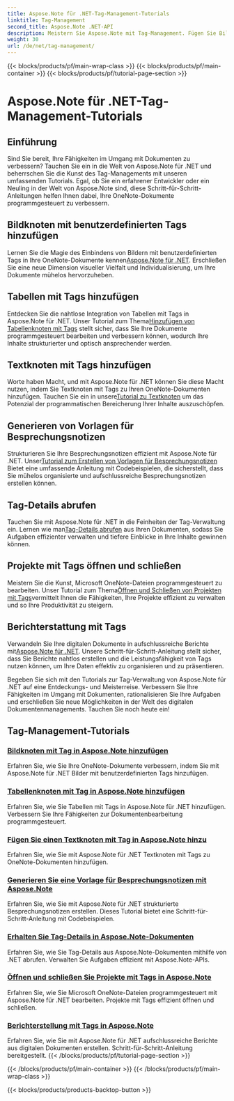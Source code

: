 ```yaml
---
title: Aspose.Note für .NET-Tag-Management-Tutorials
linktitle: Tag-Management
second_title: Aspose.Note .NET-API
description: Meistern Sie Aspose.Note mit Tag-Management. Fügen Sie Bilder, Tabellen und Textknoten hinzu und erstellen Sie Besprechungsnotizen. Rufen Sie Tag-Details ab und verbessern Sie die Dokumentbearbeitung.
weight: 30
url: /de/net/tag-management/
---
```


{{< blocks/products/pf/main-wrap-class >}}
{{< blocks/products/pf/main-container >}}
{{< blocks/products/pf/tutorial-page-section >}}

# Aspose.Note für .NET-Tag-Management-Tutorials


## Einführung

Sind Sie bereit, Ihre Fähigkeiten im Umgang mit Dokumenten zu verbessern? Tauchen Sie ein in die Welt von Aspose.Note für .NET und beherrschen Sie die Kunst des Tag-Managements mit unseren umfassenden Tutorials. Egal, ob Sie ein erfahrener Entwickler oder ein Neuling in der Welt von Aspose.Note sind, diese Schritt-für-Schritt-Anleitungen helfen Ihnen dabei, Ihre OneNote-Dokumente programmgesteuert zu verbessern.

## Bildknoten mit benutzerdefinierten Tags hinzufügen
 Lernen Sie die Magie des Einbindens von Bildern mit benutzerdefinierten Tags in Ihre OneNote-Dokumente kennen[Aspose.Note für .NET](./add-image-node-tag/). Erschließen Sie eine neue Dimension visueller Vielfalt und Individualisierung, um Ihre Dokumente mühelos hervorzuheben.

## Tabellen mit Tags hinzufügen
 Entdecken Sie die nahtlose Integration von Tabellen mit Tags in Aspose.Note für .NET. Unser Tutorial zum Thema[Hinzufügen von Tabellenknoten mit Tags](./add-table-node-tag/) stellt sicher, dass Sie Ihre Dokumente programmgesteuert bearbeiten und verbessern können, wodurch Ihre Inhalte strukturierter und optisch ansprechender werden.

## Textknoten mit Tags hinzufügen
Worte haben Macht, und mit Aspose.Note für .NET können Sie diese Macht nutzen, indem Sie Textknoten mit Tags zu Ihren OneNote-Dokumenten hinzufügen. Tauchen Sie ein in unsere[Tutorial zu Textknoten](./add-text-node-tag/) um das Potenzial der programmatischen Bereicherung Ihrer Inhalte auszuschöpfen.

## Generieren von Vorlagen für Besprechungsnotizen
 Strukturieren Sie Ihre Besprechungsnotizen effizient mit Aspose.Note für .NET. Unser[Tutorial zum Erstellen von Vorlagen für Besprechungsnotizen](./generate-template-meeting-notes/) Bietet eine umfassende Anleitung mit Codebeispielen, die sicherstellt, dass Sie mühelos organisierte und aufschlussreiche Besprechungsnotizen erstellen können.

## Tag-Details abrufen
 Tauchen Sie mit Aspose.Note für .NET in die Feinheiten der Tag-Verwaltung ein. Lernen wie man[Tag-Details abrufen](./get-tag-details/) aus Ihren Dokumenten, sodass Sie Aufgaben effizienter verwalten und tiefere Einblicke in Ihre Inhalte gewinnen können.

## Projekte mit Tags öffnen und schließen
 Meistern Sie die Kunst, Microsoft OneNote-Dateien programmgesteuert zu bearbeiten. Unser Tutorial zum Thema[Öffnen und Schließen von Projekten mit Tags](./open-close-projects-tags/)vermittelt Ihnen die Fähigkeiten, Ihre Projekte effizient zu verwalten und so Ihre Produktivität zu steigern.

## Berichterstattung mit Tags
 Verwandeln Sie Ihre digitalen Dokumente in aufschlussreiche Berichte mit[Aspose.Note für .NET](./reporting-tags/). Unsere Schritt-für-Schritt-Anleitung stellt sicher, dass Sie Berichte nahtlos erstellen und die Leistungsfähigkeit von Tags nutzen können, um Ihre Daten effektiv zu organisieren und zu präsentieren.

Begeben Sie sich mit den Tutorials zur Tag-Verwaltung von Aspose.Note für .NET auf eine Entdeckungs- und Meisterreise. Verbessern Sie Ihre Fähigkeiten im Umgang mit Dokumenten, rationalisieren Sie Ihre Aufgaben und erschließen Sie neue Möglichkeiten in der Welt des digitalen Dokumentenmanagements. Tauchen Sie noch heute ein!
## Tag-Management-Tutorials
### [Bildknoten mit Tag in Aspose.Note hinzufügen](./add-image-node-tag/)
Erfahren Sie, wie Sie Ihre OneNote-Dokumente verbessern, indem Sie mit Aspose.Note für .NET Bilder mit benutzerdefinierten Tags hinzufügen.
### [Tabellenknoten mit Tag in Aspose.Note hinzufügen](./add-table-node-tag/)
Erfahren Sie, wie Sie Tabellen mit Tags in Aspose.Note für .NET hinzufügen. Verbessern Sie Ihre Fähigkeiten zur Dokumentenbearbeitung programmgesteuert.
### [Fügen Sie einen Textknoten mit Tag in Aspose.Note hinzu](./add-text-node-tag/)
Erfahren Sie, wie Sie mit Aspose.Note für .NET Textknoten mit Tags zu OneNote-Dokumenten hinzufügen.
### [Generieren Sie eine Vorlage für Besprechungsnotizen mit Aspose.Note](./generate-template-meeting-notes/)
Erfahren Sie, wie Sie mit Aspose.Note für .NET strukturierte Besprechungsnotizen erstellen. Dieses Tutorial bietet eine Schritt-für-Schritt-Anleitung mit Codebeispielen.
### [Erhalten Sie Tag-Details in Aspose.Note-Dokumenten](./get-tag-details/)
Erfahren Sie, wie Sie Tag-Details aus Aspose.Note-Dokumenten mithilfe von .NET abrufen. Verwalten Sie Aufgaben effizient mit Aspose.Note-APIs.
### [Öffnen und schließen Sie Projekte mit Tags in Aspose.Note](./open-close-projects-tags/)
Erfahren Sie, wie Sie Microsoft OneNote-Dateien programmgesteuert mit Aspose.Note für .NET bearbeiten. Projekte mit Tags effizient öffnen und schließen.
### [Berichterstellung mit Tags in Aspose.Note](./reporting-tags/)
Erfahren Sie, wie Sie mit Aspose.Note für .NET aufschlussreiche Berichte aus digitalen Dokumenten erstellen. Schritt-für-Schritt-Anleitung bereitgestellt.
{{< /blocks/products/pf/tutorial-page-section >}}

{{< /blocks/products/pf/main-container >}}
{{< /blocks/products/pf/main-wrap-class >}}

{{< blocks/products/products-backtop-button >}}
